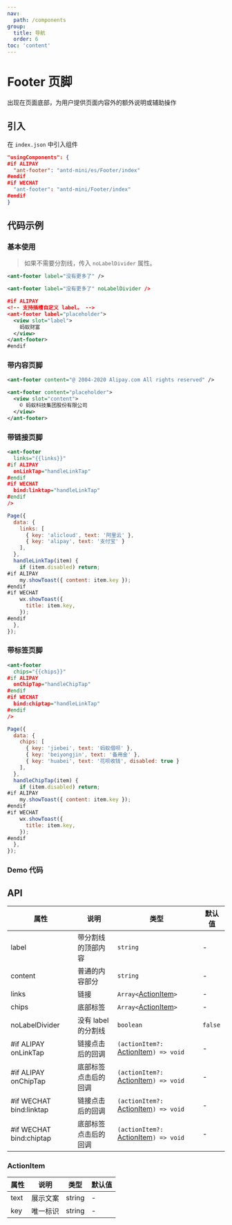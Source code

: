 ```yaml
---
nav:
  path: /components
group:
  title: 导航
  order: 6
toc: 'content'
---
```


# Footer 页脚

出现在页面底部，为用户提供页面内容外的额外说明或辅助操作

## 引入

在 `index.json` 中引入组件

```json
"usingComponents": {
#if ALIPAY
  "ant-footer": "antd-mini/es/Footer/index"
#endif
#if WECHAT
  "ant-footer": "antd-mini/Footer/index"
#endif
}
```

## 代码示例

### 基本使用

> 如果不需要分割线，传入 `noLabelDivider` 属性。

```xml
<ant-footer label="没有更多了" />

<ant-footer label="没有更多了" noLabelDivider />

#if ALIPAY
<!-- 支持插槽自定义 label。 -->
<ant-footer label="placeholder">
  <view slot="label">
    蚂蚁财富
  </view>
</ant-footer>
#endif
```

### 带内容页脚

```xml
<ant-footer content="@ 2004-2020 Alipay.com All rights reserved" />

<ant-footer content="placeholder">
  <view slot="content">
    © 蚂蚁科技集团股份有限公司
  </view>
</ant-footer>
```

### 带链接页脚

```xml
<ant-footer
  links="{{links}}"
#if ALIPAY
  onLinkTap="handleLinkTap"
#endif
#if WECHAT
  bind:linktap="handleLinkTap"
#endif
/>
```

```js
Page({
  data: {
    links: [
      { key: 'alicloud', text: '阿里云' },
      { key: 'alipay', text: '支付宝' }
    ],
  },
  handleLinkTap(item) {
    if (item.disabled) return;
#if ALIPAY
    my.showToast({ content: item.key });
#endif
#if WECHAT
    wx.showToast({
      title: item.key,
    });
#endif
  },
});
```

### 带标签页脚

```xml
<ant-footer
  chips="{{chips}}"
#if ALIPAY
  onChipTap="handleChipTap"
#endif
#if WECHAT
  bind:chiptap="handleLinkTap"
#endif
/>
```

```js
Page({
  data: {
    chips: [
      { key: 'jiebei', text: '蚂蚁借呗' },
      { key: 'beiyongjin', text: '备用金' },
      { key: 'huabei', text: '花呗收钱', disabled: true }
    ],
  },
  handleChipTap(item) {
    if (item.disabled) return;
#if ALIPAY
    my.showToast({ content: item.key });
#endif
#if WECHAT
    wx.showToast({
      title: item.key,
    });
#endif
  },
});
```

### Demo 代码

<code src='../../demo/pages/Footer/index'></code>

## API

| 属性                    | 说明                 | 类型                                                 | 默认值  |
| ----------------------- | -------------------- | ---------------------------------------------------- | ------- |
| label                   | 带分割线的顶部内容   | `string`                                             | -       |
| content                 | 普通的内容部分       | `string`                                             | -       |
| links                   | 链接                 | `Array<`[ActionItem](#actionitem)`>`                 | -       |
| chips                   | 底部标签             | `Array<`[ActionItem](#actionitem)`>`                 | -       |
| noLabelDivider          | 没有 label 的分割线  | `boolean`                                            | `false` |
| #if ALIPAY onLinkTap    | 链接点击后的回调     | `(actionItem?: `[ActionItem](#actionitem)`) => void` | -       |
| #if ALIPAY onChipTap    | 底部标签点击后的回调 | `(actionItem?: `[ActionItem](#actionitem)`) => void` | -       |
| #if WECHAT bind:linktap | 链接点击后的回调     | `(actionItem?: `[ActionItem](#actionitem)`) => void` | -       |
| #if WECHAT bind:chiptap | 底部标签点击后的回调 | `(actionItem?: `[ActionItem](#actionitem)`) => void` | -       |

### ActionItem

| 属性 | 说明     | 类型   | 默认值 |
| ---- | -------- | ------ | ------ |
| text | 展示文案 | string | -      |
| key  | 唯一标识 | string | -      |
